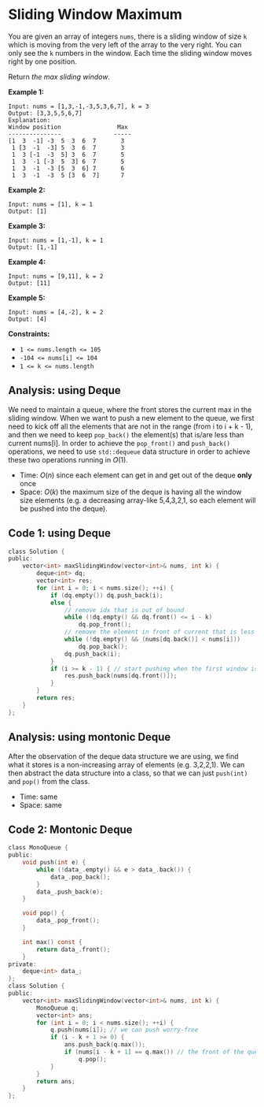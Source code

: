 # Sliding Window Maximum

You are given an array of integers `nums`, there is a sliding window of size `k` which is moving from the very left of the array to the very right. You can only see the `k` numbers in the window. Each time the sliding window moves right by one position.

Return *the max sliding window*.

 

**Example 1:**

```
Input: nums = [1,3,-1,-3,5,3,6,7], k = 3
Output: [3,3,5,5,6,7]
Explanation: 
Window position                Max
---------------               -----
[1  3  -1] -3  5  3  6  7       3
 1 [3  -1  -3] 5  3  6  7       3
 1  3 [-1  -3  5] 3  6  7       5
 1  3  -1 [-3  5  3] 6  7       5
 1  3  -1  -3 [5  3  6] 7       6
 1  3  -1  -3  5 [3  6  7]      7
```

**Example 2:**

```
Input: nums = [1], k = 1
Output: [1]
```

**Example 3:**

```
Input: nums = [1,-1], k = 1
Output: [1,-1]
```

**Example 4:**

```
Input: nums = [9,11], k = 2
Output: [11]
```

**Example 5:**

```
Input: nums = [4,-2], k = 2
Output: [4]
```

 

**Constraints:**

- `1 <= nums.length <= 105`
- `-104 <= nums[i] <= 104`
- `1 <= k <= nums.length`

## Analysis: using Deque

We need to maintain a queue, where the front stores the current max in the sliding window. When we want to push a new element to the queue, we first need to kick off all the elements that are not in the range (from i to i + k - 1), and then we need to keep `pop_back()` the element(s) that is/are less than current nums[i]. In order to achieve the `pop_front()` and `push_back()` operations, we need to use `std::dequeue` data structure in order to achieve these two operations running in $O(1)$.

* Time: $O(n)$ since each element can get in and get out of the deque **only** once
* Space: $O(k)$ the maximum size of the deque is having all the window size elements (e.g. a decreasing array-like 5,4,3,2,1, so each element will be pushed into the deque).

## Code 1: using Deque

```c
class Solution {
public:
    vector<int> maxSlidingWindow(vector<int>& nums, int k) {
        deque<int> dq;
        vector<int> res;
        for (int i = 0; i < nums.size(); ++i) {
            if (dq.empty()) dq.push_back(i);
            else {
                // remove idx that is out of bound
                while (!dq.empty() && dq.front() <= i - k)
                    dq.pop_front();
                // remove the element in front of current that is less than current
                while (!dq.empty() && (nums[dq.back()] < nums[i]))
                    dq.pop_back();
                dq.push_back(i);
            }
            if (i >= k - 1) { // start pushing when the first window is of size k
                res.push_back(nums[dq.front()]);
            }
        }
        return res;
    }
};
```

## Analysis: using montonic Deque

After the observation of the deque data structure we are using, we find what it stores is a non-increasing array of elements (e.g. 3,2,2,1). We can then abstract the data structure into a class, so that we can just `push(int)` and `pop()` from the class.

* Time: same
* Space: same

## Code 2: Montonic Deque

```c
class MonoQueue {
public:
    void push(int e) {
        while (!data_.empty() && e > data_.back()) {
            data_.pop_back();
        }
        data_.push_back(e);
    }

    void pop() { 
        data_.pop_front(); 
    }

    int max() const { 
        return data_.front(); 
    }
private:
    deque<int> data_;
};
class Solution {
public:
    vector<int> maxSlidingWindow(vector<int>& nums, int k) {
        MonoQueue q;
        vector<int> ans;
        for (int i = 0; i < nums.size(); ++i) {
            q.push(nums[i]); // we can push worry-free
            if (i - k + 1 >= 0) {
                ans.push_back(q.max());
                if (nums[i - k + 1] == q.max()) // the front of the queue is the greatest element (duplicate is fine)
                    q.pop();
            }
        }
        return ans;
    }
};
```
